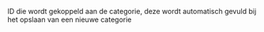 ID die wordt gekoppeld aan de categorie, deze wordt automatisch gevuld bij het opslaan van een nieuwe categorie